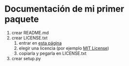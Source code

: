 # Documentación de mi primer paquete

1. crear README.md
2. crear LICENSE.txt
   1. entrar en [esta página](https://choosealicense.com/)
   2. elegir una licencia (por ejemplo [MIT License](https://choosealicense.com/licenses/mit/))
   3. copiarla y pegarla en LICENSE.txt
3. crear setup.py